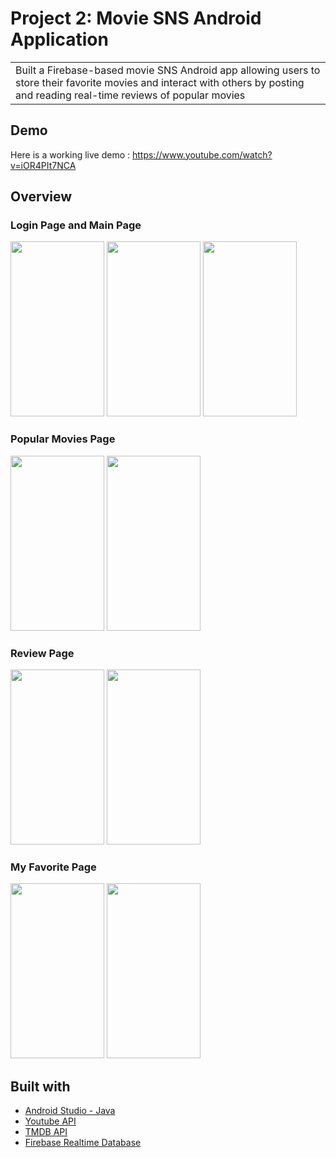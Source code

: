# Project 2: Movie SNS Android Application
<table>
<tr>
<td>
  Built a Firebase-based movie SNS Android app allowing users to store their favorite movies and interact with others by posting and reading real-time reviews of popular movies
</td>
</tr>
</table>

## Demo
Here is a working live demo : https://www.youtube.com/watch?v=iOR4PIt7NCA

## Overview

### Login Page and Main Page
<p float="left">
  <img src="https://user-images.githubusercontent.com/28348839/198155237-b36c177d-84cb-4a43-a53d-dcb2e07eb28c.png" width="150" height="280">
  <img src="https://user-images.githubusercontent.com/28348839/198155285-c51462c4-6c4d-4a98-8ef6-2e80c9b5aceb.png" width="150" height="280">
  <img src="https://user-images.githubusercontent.com/28348839/198353313-85e9fe99-96b8-4f38-8bf9-5eeba5d469fe.png" width="150" height="280">
</p>

### Popular Movies Page
<p float="left">
  <img src="https://user-images.githubusercontent.com/28348839/198353528-c602e96a-e86f-4209-8bbe-b82fb88bb704.png" width="150" height="280">
  <img src="https://user-images.githubusercontent.com/28348839/198353608-333246a9-be3c-494f-9fad-31548ff03ae4.png" width="150" height="280">
</p>

### Review Page 
<p float="left">
  <img src="https://user-images.githubusercontent.com/28348839/198353857-ed844009-5abe-4c80-aa61-905722737339.png" width="150" height="280">
  <img src="https://user-images.githubusercontent.com/28348839/198353928-0dba3844-9f82-4f91-9e62-530e6389df2b.png" width="150" height="280">
</p>

### My Favorite Page
<p float="left">
  <img src="https://user-images.githubusercontent.com/28348839/198354060-6047a764-2c18-4b25-ba94-f81561db36f3.png" width="150" height="280">
  <img src="https://user-images.githubusercontent.com/28348839/198354362-464d8920-5bea-4ec0-a8db-d6157718d5ac.png" width="150" height="280">
</p>

## Built with 
- [Android Studio - Java](https://developer.android.com/codelabs/build-your-first-android-app#0)
- [Youtube API](https://developers.google.com/youtube/v3)
- [TMDB API](https://developers.themoviedb.org/3/getting-started/introduction)
- [Firebase Realtime Database](https://firebase.google.com/docs/database)



